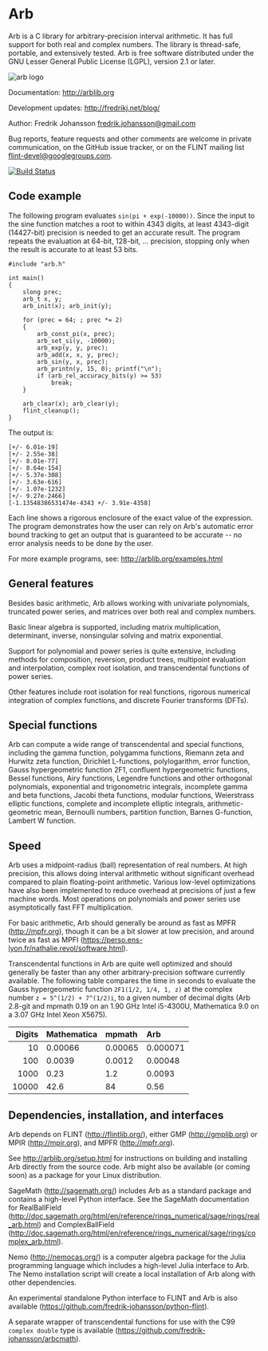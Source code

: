 # Arb

Arb is a C library for arbitrary-precision interval arithmetic.
It has full support for both real and complex numbers.
The library is thread-safe, portable, and extensively tested.
Arb is free software distributed under the
GNU Lesser General Public License (LGPL), version 2.1 or later.

![arb logo](http://fredrikj.net/blog/2015/01/arb-2-5-0-released/arbtext.png)

Documentation: http://arblib.org

Development updates: http://fredrikj.net/blog/

Author: Fredrik Johansson <fredrik.johansson@gmail.com>

Bug reports, feature requests and other comments are welcome
in private communication, on the GitHub issue tracker, or on the FLINT mailing list <flint-devel@googlegroups.com>.

[![Build Status](https://travis-ci.org/fredrik-johansson/arb.svg?branch=master)](https://travis-ci.org/fredrik-johansson/arb)

## Code example

The following program evaluates `sin(pi + exp(-10000))`. Since the
input to the sine function matches a root to within 4343 digits,
at least 4343-digit (14427-bit) precision is needed to get an accurate
result. The program repeats the evaluation
at 64-bit, 128-bit, ... precision, stopping only when the
result is accurate to at least 53 bits.

    #include "arb.h"

    int main()
    {
        slong prec;
        arb_t x, y;
        arb_init(x); arb_init(y);

        for (prec = 64; ; prec *= 2)
        {
            arb_const_pi(x, prec);
            arb_set_si(y, -10000);
            arb_exp(y, y, prec);
            arb_add(x, x, y, prec);
            arb_sin(y, x, prec);
            arb_printn(y, 15, 0); printf("\n");
            if (arb_rel_accuracy_bits(y) >= 53)
                break;
        }

        arb_clear(x); arb_clear(y);
        flint_cleanup();
    }

The output is:

    [+/- 6.01e-19]
    [+/- 2.55e-38]
    [+/- 8.01e-77]
    [+/- 8.64e-154]
    [+/- 5.37e-308]
    [+/- 3.63e-616]
    [+/- 1.07e-1232]
    [+/- 9.27e-2466]
    [-1.13548386531474e-4343 +/- 3.91e-4358]

Each line shows a rigorous enclosure of the exact value
of the expression. The program demonstrates how the user
can rely on Arb's automatic error bound tracking to get an output
that is guaranteed to be accurate -- no error analysis
needs to be done by the user.

For more example programs, see: http://arblib.org/examples.html

## General features

Besides basic arithmetic, Arb allows working with univariate
polynomials, truncated power series, and matrices
over both real and complex numbers.

Basic linear algebra is supported, including matrix multiplication,
determinant, inverse, nonsingular solving and matrix exponential.

Support for polynomial and power series is quite extensive,
including methods for composition, reversion, product trees,
multipoint evaluation and interpolation, complex root isolation,
and transcendental functions of power series.

Other features include root isolation for real functions, rigorous numerical
integration of complex functions, and discrete Fourier transforms (DFTs).

## Special functions

Arb can compute a wide range of transcendental and special functions,
including the gamma function, polygamma functions,
Riemann zeta and Hurwitz zeta function, Dirichlet L-functions, polylogarithm,
error function, Gauss hypergeometric function 2F1, confluent
hypergeometric functions, Bessel functions, Airy functions,
Legendre functions and other orthogonal polynomials,
exponential and trigonometric integrals, incomplete gamma and beta functions,
Jacobi theta functions, modular functions, Weierstrass elliptic functions,
complete and incomplete elliptic integrals, arithmetic-geometric mean,
Bernoulli numbers, partition function, Barnes G-function, Lambert W function.

## Speed

Arb uses a midpoint-radius (ball) representation of real numbers.
At high precision, this allows doing interval arithmetic without
significant overhead compared to plain floating-point arithmetic.
Various low-level optimizations have also been implemented
to reduce overhead at precisions of just a few machine
words. Most operations on polynomials and power series
use asymptotically fast FFT multiplication.

For basic arithmetic, Arb should generally be around as fast
as MPFR (http://mpfr.org), though it can be a bit slower
at low precision, and around twice as fast as MPFI
(https://perso.ens-lyon.fr/nathalie.revol/software.html).

Transcendental functions in Arb are quite well optimized and
should generally be faster than any other arbitrary-precision
software currently available. The following table
compares the time in seconds to evaluate the Gauss
hypergeometric function `2F1(1/2, 1/4, 1, z)` at
the complex number `z = 5^(1/2) + 7^(1/2)i`, to a given
number of decimal digits (Arb 2.8-git and mpmath 0.19 on
an 1.90 GHz Intel i5-4300U, Mathematica 9.0 on a 3.07 GHz Intel Xeon X5675).

| Digits  | Mathematica |     mpmath |      Arb   |
| -------:|:------------|:-----------|:-----------|
|      10 |     0.00066 |    0.00065 |   0.000071 |
|     100 |     0.0039  |    0.0012  |   0.00048  |
|    1000 |     0.23    |    1.2     |   0.0093   |
|   10000 |     42.6    |    84      |   0.56     |

## Dependencies, installation, and interfaces

Arb depends on FLINT (http://flintlib.org/), either
GMP (http://gmplib.org) or MPIR (http://mpir.org),
and MPFR (http://mpfr.org). 

See http://arblib.org/setup.html for instructions
on building and installing Arb directly from the source code.
Arb might also be available (or coming soon) as a package for
your Linux distribution.

SageMath (<http://sagemath.org/>) includes Arb as a standard package
and contains a high-level Python interface. See the SageMath documentation
for RealBallField (http://doc.sagemath.org/html/en/reference/rings_numerical/sage/rings/real_arb.html)
and ComplexBallField (http://doc.sagemath.org/html/en/reference/rings_numerical/sage/rings/complex_arb.html).

Nemo (<http://nemocas.org/>) is a computer algebra package for
the Julia programming language which includes a high-level
Julia interface to Arb. The Nemo installation script will
create a local installation of Arb along with other dependencies.

An experimental standalone Python interface to FLINT and Arb is also available
(<https://github.com/fredrik-johansson/python-flint>).

A separate wrapper of transcendental functions for use with the
C99 `complex double` type is available
(<https://github.com/fredrik-johansson/arbcmath>).

